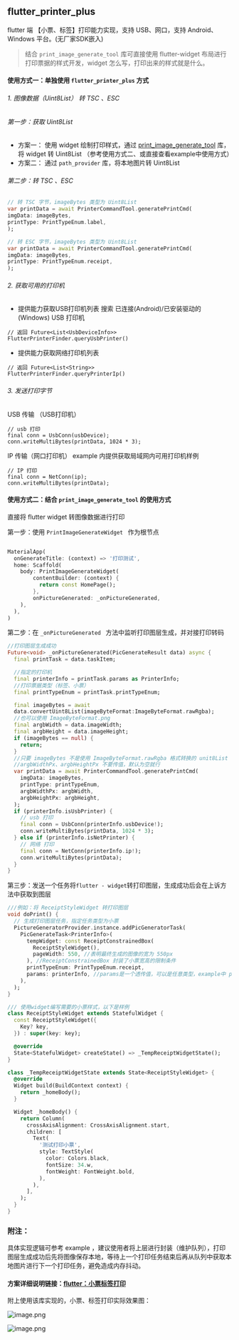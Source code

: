 ## flutter_printer_plus

flutter 端 【小票、标签】打印能力实现，支持 USB、网口，支持 Android、Windows 平台。(无厂家SDK嵌入)

> 结合 `print_image_generate_tool` 库可直接使用 flutter-widget 布局进行打印票据的样式开发，widget 怎么写，打印出来的样式就是什么。

#### 使用方式一：单独使用 `flutter_printer_plus` 方式
###### 1. 图像数据（Uint8List） 转 TSC 、ESC

###### 第一步：获取 Uint8List
+ 方案一：
  使用 widget 绘制打印样式，通过 [print_image_generate_tool](https://github.com/liyufengrex/print_image_generate_tool) 库，将 widget 转 Uint8List （参考使用方式二、或直接查看example中使用方式）
+ 方案二：
  通过 `path_provider` 库，将本地图片转 Uint8List

###### 第二步：转 TSC 、ESC
```dart
// 转 TSC 字节，imageBytes 类型为 Uint8List
var printData = await PrinterCommandTool.generatePrintCmd(
imgData: imageBytes,
printType: PrintTypeEnum.label,
);
```
```dart
// 转 ESC 字节，imageBytes 类型为 Uint8List
var printData = await PrinterCommandTool.generatePrintCmd(
imgData: imageBytes,
printType: PrintTypeEnum.receipt,
);
```
###### 2. 获取可用的打印机
+ 提供能力获取USB打印机列表
  搜索 已连接(Android)/已安装驱动的(Windows) USB 打印机
```
// 返回 Future<List<UsbDeviceInfo>>
FlutterPrinterFinder.queryUsbPrinter()  
```
+ 提供能力获取网络打印机列表
```
// 返回 Future<List<String>>
FlutterPrinterFinder.queryPrinterIp()  
```

######  3. 发送打印字节
USB 传输 （USB打印机）
```
// usb 打印
final conn = UsbConn(usbDevice);
conn.writeMultiBytes(printData, 1024 * 3);
```
IP 传输（网口打印机）
example 内提供获取局域网内可用打印机样例
```
// IP 打印
final conn = NetConn(ip);
conn.writeMultiBytes(printData);
```


#### 使用方式二：结合 `print_image_generate_tool` 的使用方式
直接将 flutter widget 转图像数据进行打印

第一步：使用 `PrintImageGenerateWidget ` 作为根节点
```dart

MaterialApp(
  onGenerateTitle: (context) => '打印测试',
  home: Scaffold(
    body: PrintImageGenerateWidget(
        contentBuilder: (context) {
          return const HomePage();
        },
        onPictureGenerated: _onPictureGenerated,
    ),
  ),
)
```
第二步：在 `_onPictureGenerated ` 方法中监听打印图层生成，并对接打印转码
```dart
//打印图层生成成功
Future<void> _onPictureGenerated(PicGenerateResult data) async {
  final printTask = data.taskItem;

  //指定的打印机
  final printerInfo = printTask.params as PrinterInfo;
  //打印票据类型（标签、小票）
  final printTypeEnum = printTask.printTypeEnum;

  final imageBytes = await 
  data.convertUint8List(imageByteFormat:ImageByteFormat.rawRgba);
  //也可以使用 ImageByteFormat.png
  final argbWidth = data.imageWidth;
  final argbHeight = data.imageHeight;
  if (imageBytes == null) {
    return;
  }
  //只要 imageBytes 不是使用 ImageByteFormat.rawRgba 格式转换的 unit8List
  //argbWidthPx、argbHeightPx 不要传值，默认为空就行
  var printData = await PrinterCommandTool.generatePrintCmd(
    imgData: imageBytes,
    printType: printTypeEnum,
    argbWidthPx: argbWidth,
    argbHeightPx: argbHeight,
  );
  if (printerInfo.isUsbPrinter) {
    // usb 打印
    final conn = UsbConn(printerInfo.usbDevice!);
    conn.writeMultiBytes(printData, 1024 * 3);
  } else if (printerInfo.isNetPrinter) {
    // 网络 打印
    final conn = NetConn(printerInfo.ip!);
    conn.writeMultiBytes(printData);
  }
}
```
第三步：发送一个任务将`flutter - widget`转打印图层，生成成功后会在上诉方法中获取到图层
```dart
///例如：将 ReceiptStyleWidget 转打印图层
void doPrint() {
  // 生成打印图层任务，指定任务类型为小票
  PictureGeneratorProvider.instance.addPicGeneratorTask(
    PicGenerateTask<PrinterInfo>(
      tempWidget: const ReceiptConstrainedBox(
        ReceiptStyleWidget(),
        pageWidth: 550, //表明最终生成的图像的宽为 550px
      ), //ReceiptConstrainedBox 封装了小票宽高的限制条件
      printTypeEnum: PrintTypeEnum.receipt,
      params: printerInfo, //params是一个透传值，可以是任意类型，example中 params 携带的是打印机数据，在 _onPictureGenerated 中跟随生成的打印图层可被获取到
    ),
  );
}

/// 使用widget编写需要的小票样式，以下是样例
class ReceiptStyleWidget extends StatefulWidget {
  const ReceiptStyleWidget({
    Key? key,
  }) : super(key: key);

  @override
  State<StatefulWidget> createState() => _TempReceiptWidgetState();
}

class _TempReceiptWidgetState extends State<ReceiptStyleWidget> {
  @override
  Widget build(BuildContext context) {
    return _homeBody();
  }

  Widget _homeBody() {
    return Column(
      crossAxisAlignment: CrossAxisAlignment.start,
      children: [
        Text(
          '测试打印小票',
          style: TextStyle(
            color: Colors.black,
            fontSize: 34.w,
            fontWeight: FontWeight.bold,
          ),
        ),
      ],
    );
  }
}
```


### 附注：
具体实现逻辑可参考 example ，建议使用者将上层进行封装（维护队列），打印图层生成成功后先将图像保存本地，等待上一个打印任务结束后再从队列中获取本地图片进行下一个打印任务，避免造成内存抖动。

#### 方案详细说明链接：[flutter：小票标签打印](https://juejin.cn/post/7210688688921395237)

附上使用该库实现的，小票、标签打印实际效果图：

![image.png](https://p6-juejin.byteimg.com/tos-cn-i-k3u1fbpfcp/6bd714e181724eb9a385b428333f4635~tplv-k3u1fbpfcp-watermark.image?)

![image.png](https://p1-juejin.byteimg.com/tos-cn-i-k3u1fbpfcp/b6254215af644854b073944733e3b7b0~tplv-k3u1fbpfcp-watermark.image?)
